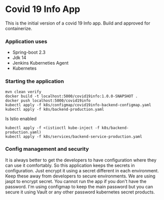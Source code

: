 # Covid 19 Info App
This is the initial version of a covid 19 Info app. Build and approved for containerize.

### Application uses 
* Spring-boot 2.3
* Jdk 14
* Jenkins Kuberneties Agent
* Kubernetes


### Starting the application
    mvn clean verify
    docker build -t localhost:5000/covid19info:1.0.0-SNAPSHOT .
    docker push localhost:5000/covid19info
    kubectl apply -f k8s/configmap/covid19info-backend-configmap.yaml
    kubectl apply -f k8s/backend-production.yaml
Is Istio enabled 
    
    kubectl apply -f <(istioctl kube-inject -f k8s/backend-production.yaml)
    kubectl apply -f k8s/services/backend-service-production.yaml

### Config management and security
It is always better to get the developers to have configuration where they can use it comfortably. So this application 
keeps the secrets in configuration. Just encrypt it using a secret different in each environment. Keep these away from 
developers to secure environments. We are using jaspt to encrypt secret. You cannot run the app if you don't have the 
password. I'm using configmap to keep the main password but you can secure it using Vault or any other password 
kubernetes secret products. 
